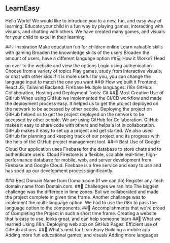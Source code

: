 ## LearnEasy
Hello World! We would like to introduce you to a new, fun, and easy way of learning. Educate your child in a fun way by playing games, interacting with visuals, and chatting with others. We have created many games, and visuals for your child to excel in their learning.

##💡 Inspiration
Make education fun for children online
Learn valuable skills with gaming
Broaden the knownledge skills of the users
Broaden the amount of users, have a different language option
##💻 How it Works?
Head on over to the website and view the options
Login using authenication
Choose from a variety of topics
Play games, study from interactive visuals, or chat with other kids
If it is more useful for you, you can change the language input to match the one you want
##⚙️ How we built it
Frontend: React JS, Tailwind
Backend: Firebase
Multiple languages: i18n
GitHub: Collaboration, Hosting and Deployment
Tools: Git
##🤝 Most Creative Use of GitHub
When using GitHub we implemented the CI/CD workflow and made the deployment process easy. It helped us to get the project deployed on the network to be accessed by other people.
Deploying the project on GitHub helped us to get the project deployed on the network to be accessed by other people.
We are using GitHub for Collaboration. GitHub makes it easy to share code with others and helps a lot in collaboration. GitHub makes it easy to set up a project and get started.
We also used GitHub for planning and keeping track of our project and its progress with the help of the GitHub project management tool.
##⛅ Best Use of Google Cloud
Our application uses Firebase for the database to store chats and to authenticate users. Cloud Firestore is a flexible, scalable real-time, high-performance database for mobile, web, and server development from Firebase and Google Cloud. Firebase is a free service and easy to use and has sped up our development process significantly.

##🌐 Best Domain Name from Domain.com (If we can do)
Register any .tech domain name from Domain.com.
##🧠 Challenges we ran into
The biggest challenge was the differece in time zones. But we collaborated and made the project complete in given time frame.
Another challange was to implement the multi-language option. We had to use the i18n to pass the language option to the components.
##🏅 Accomplishments that we're proud of
Completing the Project in such a short time frame.
Creating a website that is easy to use, looks great, and can help someone learn
##📖 What we learned
Using i18n.
Deploying web app on GitHub Pages.
Efficient use of GitHub actions.
##🚀 What's next for LearnEasy
Building a mobile app
Adding more fun educational games, and visuals
Adding more languages
